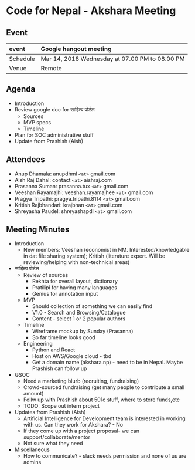 # Code for Nepal - Akshara Meeting

## Event

|   event       | Google hangout meeting
| :------------ |:-------------------------------------------- |
| Schedule      | Mar 14, 2018 Wednesday at 07.00 PM to 08.00 PM  |
| Venue         | Remote |

## Agenda

* Introduction
* Review google doc for साहित्य पोर्टल
  * Sources
  * MVP specs
  * Timeline
* Plan for SOC administrative stuff
* Update from Prashish (Aish)

## Attendees

* Anup Dhamala: anupdhml `<at>`  gmail.com
* Aish Raj Dahal: contact `<at>`  aishraj.com
* Prasanna Suman: prasanna.tux `<at>` gmail.com
* Veeshan Rayamajhi: veeshan.rayamajhee `<at>`  gmail.com
* Pragya Tripathi: pragya.tripathi.8114 `<at>` gmail.com
* Kritish Rajbhandari: krajbhan `<at>`  gmail.com
* Shreyasha Paudel: shreyashapdl `<at>`  gmail.com

## Meeting Minutes
* Introduction
  * New members: Veeshan (economist in NM. Interested/knowledgable in dat file sharing system); 
  Kritish (literature expert. Will be reviewing/helping with non-technical areas)
* साहित्य पोर्टल	
  * Review of sources
    * Rekhta for overall layout, dictionary
    * Pratilipi for having many languages
    * Genius for annotation input
  * MVP
    * Should collection of something we can easily find
    * V1.0 - Search and Browsing/Catalogue
    * Content - select 1 or 2 popular authors
  * Timeline
    * Wireframe mockup by Sunday (Prasanna)
    * So far timeline looks good
  * Engineering
    * Python and React 
    * Host on AWS/Google cloud - tbd
    * Get a domain name (akshara.np) - need to be in Nepal. Maybe Prashish can follow up
* GSOC
  * Need a marketing blurb (recruiting, fundraising)
  * Crowd-sourced fundraising (get many people to contribute a small amount)
  * Follw up with Prashish about 501c stuff, where to store funds,etc
  * TODO: Scope out intern project
* Updates from Prashish (Aish)
  * Artificial Intelligence for Development team is interested in working with us. Can they work for Akshara? - No
  * If they come up with a project proposal- we can support/collaborate/mentor
  * Not sure what they need
* Miscellaneous 
  * How to communicate? - slack needs permission and none of us are admins

